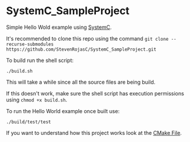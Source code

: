 # SystemC_SampleProject

Simple Hello Wold example using [SystemC](https://github.com/accellera-official/systemc).

It's recommended to clone this repo using the command `git clone --recurse-submodules https://github.com/StevenRojasC/SystemC_SampleProject.git`

To build run the shell script:
```
./build.sh
```

This will take a while since all the source files are being build.

If this doesn't work, make sure the shell script has execution permissions using `chmod +x build.sh`.

To run the Hello World example once built use:
```
./build/test/test
```

If you want to understand how this project works look at the [CMake File](CMakeLists.txt).